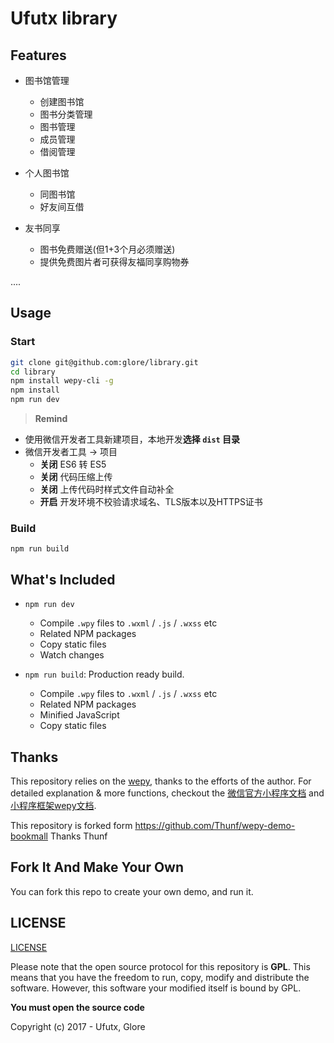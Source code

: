# Ufutx library

## Features

* 图书馆管理
  - 创建图书馆
  - 图书分类管理
  - 图书管理
  - 成员管理
  - 借阅管理

* 个人图书馆
  - 同图书馆
  - 好友间互借

* 友书同享
  - 图书免费赠送(但1+3个月必须赠送)
  - 提供免费图片者可获得友福同享购物券

....



## Usage

### Start

``` bash
git clone git@github.com:glore/library.git
cd library
npm install wepy-cli -g
npm install
npm run dev
```

> **Remind**

- 使用微信开发者工具新建项目，本地开发**选择 `dist` 目录**
- 微信开发者工具 -> 项目
  - **关闭** ES6 转 ES5
  - **关闭** 代码压缩上传
  - **关闭** 上传代码时样式文件自动补全
  - **开启** 开发环境不校验请求域名、TLS版本以及HTTPS证书


### Build
```
npm run build
```


## What's Included

- `npm run dev`
  - Compile `.wpy` files to `.wxml` / `.js` / `.wxss` etc
  - Related NPM packages
  - Copy static files
  - Watch changes

- `npm run build`: Production ready build.
  - Compile `.wpy` files to `.wxml` / `.js` / `.wxss` etc
  - Related NPM packages
  - Minified JavaScript
  - Copy static files



## Thanks

This repository relies on the [wepy](https://github.com/wepyjs/wepy), thanks to the efforts of the author.
For detailed explanation & more functions, checkout the [微信官方小程序文档](https://mp.weixin.qq.com/debug/wxadoc/dev/api/) and [小程序框架wepy文档](https://wepyjs.github.io/wepy/).

This repository is forked form https://github.com/Thunf/wepy-demo-bookmall Thanks Thunf


## Fork It And Make Your Own

You can fork this repo to create your own demo, and run it.



## LICENSE

[LICENSE](https://github.com/Thunf/wepy-demo-bookmall/blob/master/LICENSE)

Please note that the open source protocol for this repository is **GPL**. This means that you have the freedom to run, copy, modify and distribute the software. However, this software your modified itself is bound by GPL.

**You must open the source code**

Copyright (c) 2017 - Ufutx, Glore



